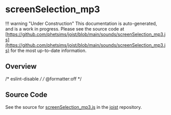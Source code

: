 # screenSelection_mp3

!!! warning "Under Construction"
    This documentation is auto-generated, and is a work in progress. Please see the source code at
    [https://github.com/phetsims/joist/blob/main/sounds/screenSelection_mp3.js](https://github.com/phetsims/joist/blob/main/sounds/screenSelection_mp3.js) for the most up-to-date information.

## Overview

/* eslint-disable */
/* @formatter:off */



## Source Code

See the source for [screenSelection_mp3.js](https://github.com/phetsims/joist/blob/main/sounds/screenSelection_mp3.js) in the [joist](https://github.com/phetsims/joist) repository.
